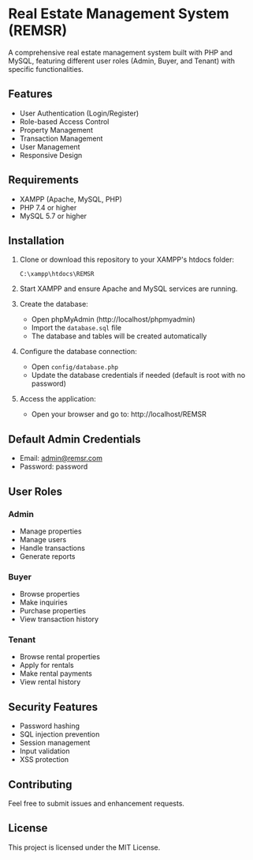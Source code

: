 # Real Estate Management System (REMSR)

A comprehensive real estate management system built with PHP and MySQL, featuring different user roles (Admin, Buyer, and Tenant) with specific functionalities.

## Features

- User Authentication (Login/Register)
- Role-based Access Control
- Property Management
- Transaction Management
- User Management
- Responsive Design

## Requirements

- XAMPP (Apache, MySQL, PHP)
- PHP 7.4 or higher
- MySQL 5.7 or higher

## Installation

1. Clone or download this repository to your XAMPP's htdocs folder:
   ```
   C:\xampp\htdocs\REMSR
   ```

2. Start XAMPP and ensure Apache and MySQL services are running.

3. Create the database:
   - Open phpMyAdmin (http://localhost/phpmyadmin)
   - Import the `database.sql` file
   - The database and tables will be created automatically

4. Configure the database connection:
   - Open `config/database.php`
   - Update the database credentials if needed (default is root with no password)

5. Access the application:
   - Open your browser and go to: http://localhost/REMSR

## Default Admin Credentials

- Email: admin@remsr.com
- Password: password

## User Roles

### Admin
- Manage properties
- Manage users
- Handle transactions
- Generate reports

### Buyer
- Browse properties
- Make inquiries
- Purchase properties
- View transaction history

### Tenant
- Browse rental properties
- Apply for rentals
- Make rental payments
- View rental history

## Security Features

- Password hashing
- SQL injection prevention
- Session management
- Input validation
- XSS protection

## Contributing

Feel free to submit issues and enhancement requests.

## License

This project is licensed under the MIT License. 